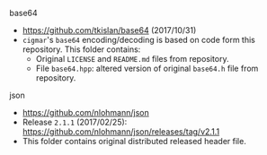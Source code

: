 base64
 - https://github.com/tkislan/base64 (2017/10/31)
 - ``cigmar``'s ``base64`` encoding/decoding is
   based on code form this repository.
   This folder contains:
   - Original ``LICENSE`` and ``README.md`` files
     from repository.
   - File ``base64.hpp``: altered version of
     original ``base64.h`` file from repository.

json
 - https://github.com/nlohmann/json
 - Release ``2.1.1`` (2017/02/25): https://github.com/nlohmann/json/releases/tag/v2.1.1
 - This folder contains original distributed
   released header file.

